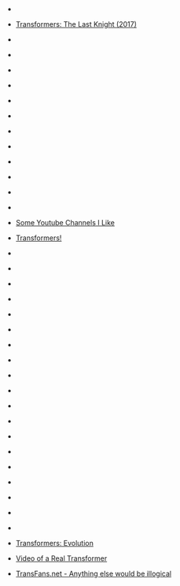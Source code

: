 
- [](/2021/07/1417170088751341573/)

- [Transformers: The Last Knight (2017)](/2021/06/2789a7cda3fd16feca84b58fae45811b/)

- [](/2020/02/1231838954212732928/)

- [](/2019/11/b4cpvadbnlh/)

- [](/2019/07/bz4_55-bbti/)

- [](/2019/03/eixuafg/)

- [](/2019/03/eif5hx8/)

- [](/2019/03/eif5hs8/)

- [](/2019/03/b09u85/)

- [](/2019/02/ara2nb/)

- [](/2019/02/egmgn19/)

- [](/2019/02/egmgmls/)

- [](/2019/02/bt8tp9pb8_k/)

- [](/2019/02/182645806857/)

- [Some Youtube Channels I Like](/2019/01/some-youtube-channels-i-like/)

- [Transformers!](/2019/01/transformers/)

- [](/2019/01/bsmx_nfh8zf/)

- [](/2019/01/181926569205/)

- [](/2018/08/e3xl7h6/)

- [](/2018/06/e0pcjht/)

- [](/2018/04/172931892810/)

- [](/2018/03/bgyesbzgbo3/)

- [](/2018/03/dvuhmzp/)

- [](/2018/03/dv5rx7s/)

- [](/2017/10/bahcewjf2gj/)

- [](/2017/10/bz6ml5japww/)

- [](/2017/08/bxqzgqtgnyj/)

- [](/2017/01/bp6ufe5lgqt/)

- [](/2017/01/bpm5viklqja/)

- [](/2016/09/bkpnzydbrl6/)

- [](/2016/09/bkjebqcbpng/)

- [](/2016/08/bju637bh1oe/)

- [](/2016/06/bg49o9cmodi/)

- [](/2016/05/bf2bmsfsohd/)

- [](/2015/04/33x2yc/)

- [Transformers: Evolution](/2006/03/transformers-evolution/)

- [Video of a Real Transformer](/2006/02/video-of-a-real-transformer/)

- [TransFans.net - Anything else would be illogical](/2004/11/transfans-net-anything-else-would-be-illogical/)
